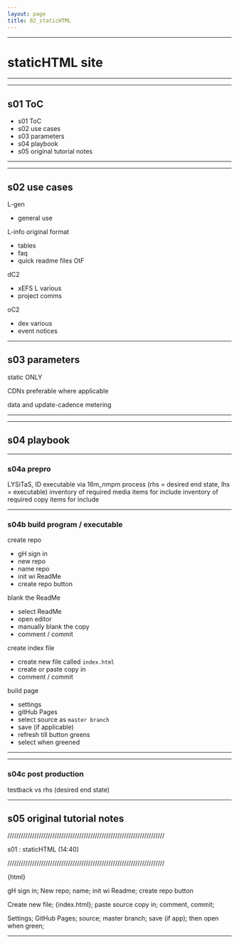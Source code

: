 ```yaml
---
layout: page
title: 02_staticHTML
---
```



---

# staticHTML site #

---
---

## s01 ToC ##
- s01 ToC
- s02 use cases
- s03 parameters
- s04 playbook
- s05 original tutorial notes

---
---

## s02 use cases ##

L-gen
  - general use

L-info original format
  - tables
  - faq
  - quick readme files OtF
  
dC2
  - xEFS L various
  - project comms

oC2
  - dex various
  - event notices
  
---

## s03 parameters ##

static ONLY

CDNs preferable where applicable

data and update-cadence metering

---
---

## s04 playbook ##

---

### s04a prepro ###

LYSiTaS, ID executable via 16m_nmpm process (rhs = desired end state, lhs = executable)
inventory of required media items for include
inventory of required copy items for include

---

### s04b build program / executable ###

create repo
- gH sign in
- new repo
- name repo
- init wi ReadMe
- create repo button

blank the ReadMe
- select ReadMe
- open editor
- manually blank the copy
- comment / commit

create index file
- create new file called `index.html`
- create or paste copy in
- comment / commit

build page
- settings
- gitHub Pages
- select source as `master branch`
- save (if applicable)
- refresh till button greens
- select when greened

---
---

### s04c post production ###

testback vs rhs (desired end state)

---

## s05 original tutorial notes ##

//////////////////////////////////////////////////////////////////////

s01	:  staticHTML (14:40)

//////////////////////////////////////////////////////////////////////

{html}

gH sign in; New repo; name; init wi Readme; create repo button

Create new file;  {index.html};  paste source copy in;  comment, commit;

Settings;  GitHub Pages;  source;  master branch;  save (if app);  then open when green;

---




